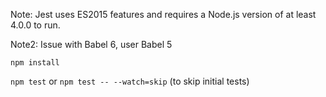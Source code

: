 
Note: Jest uses ES2015 features and requires a Node.js version of at least 4.0.0 to run.

Note2: Issue with Babel 6, user Babel 5

``npm install``

``npm test`` or ``npm test -- --watch=skip`` (to skip initial tests)